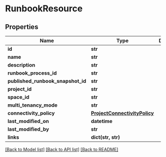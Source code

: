 # RunbookResource

## Properties
Name | Type | Description | Notes
------------ | ------------- | ------------- | -------------
**id** | **str** |  | [optional] 
**name** | **str** |  | [optional] 
**description** | **str** |  | [optional] 
**runbook_process_id** | **str** |  | [optional] 
**published_runbook_snapshot_id** | **str** |  | [optional] 
**project_id** | **str** |  | [optional] 
**space_id** | **str** |  | [optional] 
**multi_tenancy_mode** | **str** |  | [optional] 
**connectivity_policy** | [**ProjectConnectivityPolicy**](ProjectConnectivityPolicy.md) |  | [optional] 
**last_modified_on** | **datetime** |  | [optional] 
**last_modified_by** | **str** |  | [optional] 
**links** | **dict(str, str)** |  | [optional] 

[[Back to Model list]](../README.md#documentation-for-models) [[Back to API list]](../README.md#documentation-for-api-endpoints) [[Back to README]](../README.md)

